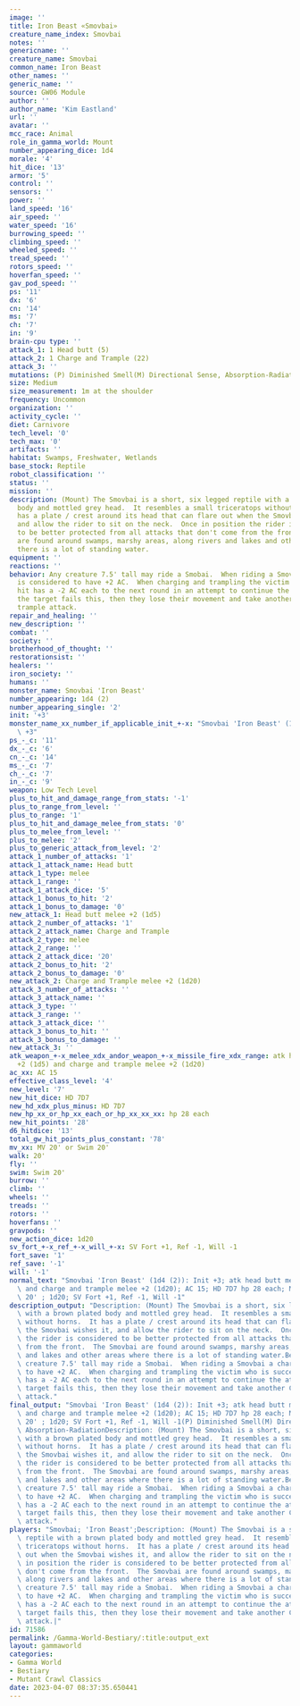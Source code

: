 ```yaml
---
image: ''
title: Iron Beast «Smovbai»
creature_name_index: Smovbai
notes: ''
genericname: ''
creature_name: Smovbai
common_name: Iron Beast
other_names: ''
generic_name: ''
source: GW06 Module
author: ''
author_name: 'Kim Eastland'
url: ''
avatar: ''
mcc_race: Animal
role_in_gamma_world: Mount
number_appearing_dice: 1d4
morale: '4'
hit_dice: '13'
armor: '5'
control: ''
sensors: ''
power: ''
land_speed: '16'
air_speed: ''
water_speed: '16'
burrowing_speed: ''
climbing_speed: ''
wheeled_speed: ''
tread_speed: ''
rotors_speed: ''
hoverfan_speed: ''
gav_pod_speed: ''
ps: '11'
dx: '6'
cn: '14'
ms: '7'
ch: '7'
in: '9'
brain-cpu type: ''
attack_1: 1 Head butt (5)
attack_2: 1 Charge and Trample (22)
attack_3: ''
mutations: (P) Diminished Smell(M) Directional Sense, Absorption-Radiation
size: Medium
size_measurement: 1m at the shoulder
frequency: Uncommon
organization: ''
activity_cycle: ''
diet: Carnivore
tech_level: '0'
tech_max: '0'
artifacts: ''
habitat: Swamps, Freshwater, Wetlands
base_stock: Reptile
robot_classification: ''
status: ''
mission: ''
description: (Mount) The Smovbai is a short, six legged reptile with a brown plated
  body and mottled grey head.  It resembles a small triceratops without horns.  It
  has a plate / crest around its head that can flare out when the Smovbai wishes it,
  and allow the rider to sit on the neck.  Once in position the rider is considered
  to be better protected from all attacks that don't come from the front.  The Smovbai
  are found around swamps, marshy areas, along rivers and lakes and other areas where
  there is a lot of standing water.
equipment: ''
reactions: ''
behavior: Any creature 7.5' tall may ride a Smobai.  When riding a Smovbai a character
  is considered to have +2 AC.  When charging and trampling the victim who is successfully
  hit has a -2 AC each to the next round in an attempt to continue the attack.  If
  the target fails this, then they lose their movement and take another Charge and
  trample attack.
repair_and_healing: ''
new_description: ''
combat: ''
society: ''
brotherhood_of_thought: ''
restorationsist: ''
healers: ''
iron_society: ''
humans: ''
monster_name: Smovbai 'Iron Beast'
number_appearing: 1d4 (2)
number_appearing_single: '2'
init: '+3'
monster_name_xx_number_if_applicable_init_+-x: "Smovbai 'Iron Beast' (1d4 (2)): Init\
  \ +3"
ps_-_c: '11'
dx_-_c: '6'
cn_-_c: '14'
ms_-_c: '7'
ch_-_c: '7'
in_-_c: '9'
weapon: Low Tech Level
plus_to_hit_and_damage_range_from_stats: '-1'
plus_to_range_from_level: ''
plus_to_range: '1'
plus_to_hit_and_damage_melee_from_stats: '0'
plus_to_melee_from_level: ''
plus_to_melee: '2'
plus_to_generic_attack_from_level: '2'
attack_1_number_of_attacks: '1'
attack_1_attack_name: Head butt
attack_1_type: melee
attack_1_range: ''
attack_1_attack_dice: '5'
attack_1_bonus_to_hit: '2'
attack_1_bonus_to_damage: '0'
new_attack_1: Head butt melee +2 (1d5)
attack_2_number_of_attacks: '1'
attack_2_attack_name: Charge and Trample
attack_2_type: melee
attack_2_range: ''
attack_2_attack_dice: '20'
attack_2_bonus_to_hit: '2'
attack_2_bonus_to_damage: '0'
new_attack_2: Charge and Trample melee +2 (1d20)
attack_3_number_of_attacks: ''
attack_3_attack_name: ''
attack_3_type: ''
attack_3_range: ''
attack_3_attack_dice: ''
attack_3_bonus_to_hit: ''
attack_3_bonus_to_damage: ''
new_attack_3: ''
atk_weapon_+-x_melee_xdx_andor_weapon_+-x_missile_fire_xdx_range: atk head butt melee
  +2 (1d5) and charge and trample melee +2 (1d20)
ac_xx: AC 15
effective_class_level: '4'
new_level: '7'
new_hit_dice: HD 7D7
new_hd_xdx_plus_minus: HD 7D7
new_hp_xx_or_hp_xx_each_or_hp_xx_xx_xx: hp 28 each
new_hit_points: '28'
d6_hitdice: '13'
total_gw_hit_points_plus_constant: '78'
mv_xx: MV 20' or Swim 20'
walk: 20'
fly: ''
swim: Swim 20'
burrow: ''
climb: ''
wheels: ''
treads: ''
rotors: ''
hoverfans: ''
gravpods: ''
new_action_dice: 1d20
sv_fort_+-x_ref_+-x_will_+-x: SV Fort +1, Ref -1, Will -1
fort_save: '1'
ref_save: '-1'
will: '-1'
normal_text: "Smovbai 'Iron Beast' (1d4 (2)): Init +3; atk head butt melee +2 (1d5)\
  \ and charge and trample melee +2 (1d20); AC 15; HD 7D7 hp 28 each; MV 20' or Swim\
  \ 20' ; 1d20; SV Fort +1, Ref -1, Will -1"
description_output: "Description: (Mount) The Smovbai is a short, six legged reptile\
  \ with a brown plated body and mottled grey head.  It resembles a small triceratops\
  \ without horns.  It has a plate / crest around its head that can flare out when\
  \ the Smovbai wishes it, and allow the rider to sit on the neck.  Once in position\
  \ the rider is considered to be better protected from all attacks that don't come\
  \ from the front.  The Smovbai are found around swamps, marshy areas, along rivers\
  \ and lakes and other areas where there is a lot of standing water.Behavior:Any\
  \ creature 7.5' tall may ride a Smobai.  When riding a Smovbai a character is considered\
  \ to have +2 AC.  When charging and trampling the victim who is successfully hit\
  \ has a -2 AC each to the next round in an attempt to continue the attack.  If the\
  \ target fails this, then they lose their movement and take another Charge and trample\
  \ attack."
final_output: "Smovbai 'Iron Beast' (1d4 (2)): Init +3; atk head butt melee +2 (1d5)\
  \ and charge and trample melee +2 (1d20); AC 15; HD 7D7 hp 28 each; MV 20' or Swim\
  \ 20' ; 1d20; SV Fort +1, Ref -1, Will -1(P) Diminished Smell(M) Directional Sense,\
  \ Absorption-RadiationDescription: (Mount) The Smovbai is a short, six legged reptile\
  \ with a brown plated body and mottled grey head.  It resembles a small triceratops\
  \ without horns.  It has a plate / crest around its head that can flare out when\
  \ the Smovbai wishes it, and allow the rider to sit on the neck.  Once in position\
  \ the rider is considered to be better protected from all attacks that don't come\
  \ from the front.  The Smovbai are found around swamps, marshy areas, along rivers\
  \ and lakes and other areas where there is a lot of standing water.Behavior:Any\
  \ creature 7.5' tall may ride a Smobai.  When riding a Smovbai a character is considered\
  \ to have +2 AC.  When charging and trampling the victim who is successfully hit\
  \ has a -2 AC each to the next round in an attempt to continue the attack.  If the\
  \ target fails this, then they lose their movement and take another Charge and trample\
  \ attack."
players: "Smovbai; 'Iron Beast';Description: (Mount) The Smovbai is a short, six legged\
  \ reptile with a brown plated body and mottled grey head.  It resembles a small\
  \ triceratops without horns.  It has a plate / crest around its head that can flare\
  \ out when the Smovbai wishes it, and allow the rider to sit on the neck.  Once\
  \ in position the rider is considered to be better protected from all attacks that\
  \ don't come from the front.  The Smovbai are found around swamps, marshy areas,\
  \ along rivers and lakes and other areas where there is a lot of standing water.Behavior:Any\
  \ creature 7.5' tall may ride a Smobai.  When riding a Smovbai a character is considered\
  \ to have +2 AC.  When charging and trampling the victim who is successfully hit\
  \ has a -2 AC each to the next round in an attempt to continue the attack.  If the\
  \ target fails this, then they lose their movement and take another Charge and trample\
  \ attack.|"
id: 71586
permalink: /Gamma-World-Bestiary/:title:output_ext
layout: gammaworld
categories:
- Gamma World
- Bestiary
- Mutant Crawl Classics
date: 2023-04-07 08:37:35.650441
---
```


